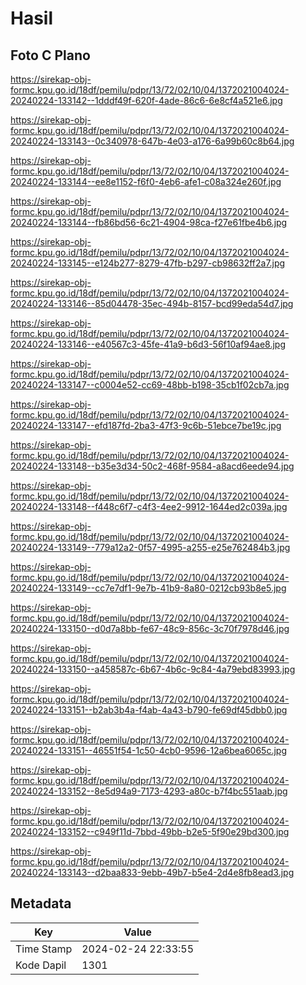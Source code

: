 # Hasil

## Foto C Plano

https://sirekap-obj-formc.kpu.go.id/18df/pemilu/pdpr/13/72/02/10/04/1372021004024-20240224-133142--1dddf49f-620f-4ade-86c6-6e8cf4a521e6.jpg

https://sirekap-obj-formc.kpu.go.id/18df/pemilu/pdpr/13/72/02/10/04/1372021004024-20240224-133143--0c340978-647b-4e03-a176-6a99b60c8b64.jpg

https://sirekap-obj-formc.kpu.go.id/18df/pemilu/pdpr/13/72/02/10/04/1372021004024-20240224-133144--ee8e1152-f6f0-4eb6-afe1-c08a324e260f.jpg

https://sirekap-obj-formc.kpu.go.id/18df/pemilu/pdpr/13/72/02/10/04/1372021004024-20240224-133144--fb86bd56-6c21-4904-98ca-f27e61fbe4b6.jpg

https://sirekap-obj-formc.kpu.go.id/18df/pemilu/pdpr/13/72/02/10/04/1372021004024-20240224-133145--e124b277-8279-47fb-b297-cb98632ff2a7.jpg

https://sirekap-obj-formc.kpu.go.id/18df/pemilu/pdpr/13/72/02/10/04/1372021004024-20240224-133146--85d04478-35ec-494b-8157-bcd99eda54d7.jpg

https://sirekap-obj-formc.kpu.go.id/18df/pemilu/pdpr/13/72/02/10/04/1372021004024-20240224-133146--e40567c3-45fe-41a9-b6d3-56f10af94ae8.jpg

https://sirekap-obj-formc.kpu.go.id/18df/pemilu/pdpr/13/72/02/10/04/1372021004024-20240224-133147--c0004e52-cc69-48bb-b198-35cb1f02cb7a.jpg

https://sirekap-obj-formc.kpu.go.id/18df/pemilu/pdpr/13/72/02/10/04/1372021004024-20240224-133147--efd187fd-2ba3-47f3-9c6b-51ebce7be19c.jpg

https://sirekap-obj-formc.kpu.go.id/18df/pemilu/pdpr/13/72/02/10/04/1372021004024-20240224-133148--b35e3d34-50c2-468f-9584-a8acd6eede94.jpg

https://sirekap-obj-formc.kpu.go.id/18df/pemilu/pdpr/13/72/02/10/04/1372021004024-20240224-133148--f448c6f7-c4f3-4ee2-9912-1644ed2c039a.jpg

https://sirekap-obj-formc.kpu.go.id/18df/pemilu/pdpr/13/72/02/10/04/1372021004024-20240224-133149--779a12a2-0f57-4995-a255-e25e762484b3.jpg

https://sirekap-obj-formc.kpu.go.id/18df/pemilu/pdpr/13/72/02/10/04/1372021004024-20240224-133149--cc7e7df1-9e7b-41b9-8a80-0212cb93b8e5.jpg

https://sirekap-obj-formc.kpu.go.id/18df/pemilu/pdpr/13/72/02/10/04/1372021004024-20240224-133150--d0d7a8bb-fe67-48c9-856c-3c70f7978d46.jpg

https://sirekap-obj-formc.kpu.go.id/18df/pemilu/pdpr/13/72/02/10/04/1372021004024-20240224-133150--a458587c-6b67-4b6c-9c84-4a79ebd83993.jpg

https://sirekap-obj-formc.kpu.go.id/18df/pemilu/pdpr/13/72/02/10/04/1372021004024-20240224-133151--b2ab3b4a-f4ab-4a43-b790-fe69df45dbb0.jpg

https://sirekap-obj-formc.kpu.go.id/18df/pemilu/pdpr/13/72/02/10/04/1372021004024-20240224-133151--46551f54-1c50-4cb0-9596-12a6bea6065c.jpg

https://sirekap-obj-formc.kpu.go.id/18df/pemilu/pdpr/13/72/02/10/04/1372021004024-20240224-133152--8e5d94a9-7173-4293-a80c-b7f4bc551aab.jpg

https://sirekap-obj-formc.kpu.go.id/18df/pemilu/pdpr/13/72/02/10/04/1372021004024-20240224-133152--c949f11d-7bbd-49bb-b2e5-5f90e29bd300.jpg

https://sirekap-obj-formc.kpu.go.id/18df/pemilu/pdpr/13/72/02/10/04/1372021004024-20240224-133143--d2baa833-9ebb-49b7-b5e4-2d4e8fb8ead3.jpg


## Metadata

| Key        | Value               |
| ---------- | ------------------- |
| Time Stamp | 2024-02-24 22:33:55 |
| Kode Dapil | 1301                |



